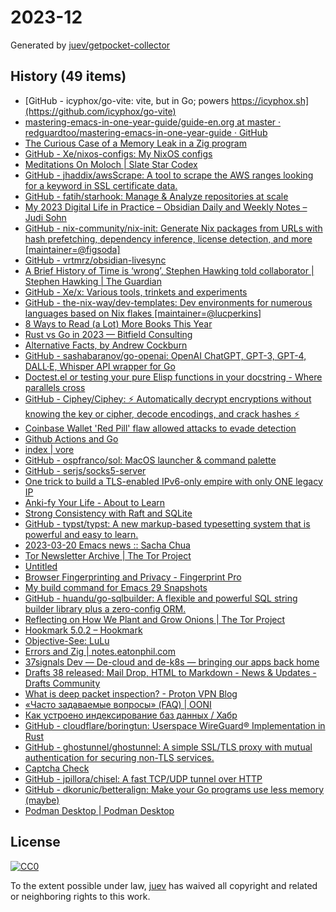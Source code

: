 # 2023-12

Generated by [juev/getpocket-collector](https://github.com/juev/getpocket-collector)

## History (49 items)

- [GitHub - icyphox/go-vite: vite, but in Go; powers https://icyphox.sh](https://github.com/icyphox/go-vite)
- [mastering-emacs-in-one-year-guide/guide-en.org at master · redguardtoo/mastering-emacs-in-one-year-guide · GitHub](https://github.com/redguardtoo/mastering-emacs-in-one-year-guide/blob/master/guide-en.org)
- [The Curious Case of a Memory Leak in a Zig program](https://iamkroot.github.io/blog/zig-memleak)
- [GitHub - Xe/nixos-configs: My NixOS configs](https://github.com/Xe/nixos-configs)
- [Meditations On Moloch | Slate Star Codex](https://slatestarcodex.com/2014/07/30/meditations-on-moloch/)
- [GitHub - jhaddix/awsScrape: A tool to scrape the AWS ranges looking for a keyword in SSL certificate data.](https://github.com/jhaddix/awsScrape)
- [GitHub - fatih/starhook: Manage & Analyze repositories at scale](https://github.com/fatih/starhook)
- [My 2023 Digital Life in Practice – Obsidian Daily and Weekly Notes – Judi Sohn](https://judisohn.com/2023/03/19/my-2023-digital-life-in-practice-obsidian-daily-and-weekly-notes/)
- [GitHub - nix-community/nix-init: Generate Nix packages from URLs with hash prefetching, dependency inference, license detection, and more [maintainer=@figsoda]](https://github.com/nix-community/nix-init)
- [GitHub - vrtmrz/obsidian-livesync](https://github.com/vrtmrz/obsidian-livesync)
- [A Brief History of Time is ‘wrong’, Stephen Hawking told collaborator | Stephen Hawking | The Guardian](https://www.theguardian.com/science/2023/mar/19/stephen-hawking-told-me-ive-changed-my-mind-my-book-is-wrong)
- [GitHub - Xe/x: Various tools, trinkets and experiments](https://github.com/Xe/x)
- [GitHub - the-nix-way/dev-templates: Dev environments for numerous languages based on Nix flakes [maintainer=@lucperkins]](https://github.com/the-nix-way/dev-templates)
- [8 Ways to Read (a Lot) More Books This Year](https://hbr.org/2017/02/8-ways-to-read-a-lot-more-books-this-year)
- [Rust vs Go in 2023 — Bitfield Consulting](https://bitfieldconsulting.com/golang/rust-vs-go)
- [Alternative Facts, by Andrew Cockburn](https://harpers.org/archive/2023/03/alternative-facts-how-the-media-failed-julian-assange/)
- [GitHub - sashabaranov/go-openai: OpenAI ChatGPT, GPT-3, GPT-4, DALL·E, Whisper API wrapper for Go](https://github.com/sashabaranov/go-openai)
- [Doctest.el or testing your pure Elisp functions in your docstring - Where parallels cross](https://ag91.github.io/blog/2023/03/20/doctestel-or-testing-your-pure-elisp-functions-in-your-docstring/)
- [GitHub - Ciphey/Ciphey: ⚡ Automatically decrypt encryptions without knowing the key or cipher, decode encodings, and crack hashes ⚡](https://github.com/Ciphey/Ciphey)
- [Coinbase Wallet 'Red Pill' flaw allowed attacks to evade detection](https://www.bleepingcomputer.com/news/security/coinbase-wallet-red-pill-flaw-allowed-attacks-to-evade-detection/)
- [Github Actions and Go](https://olegk.dev/github-actions-and-go)
- [index | vore](https://vore.website)
- [GitHub - ospfranco/sol: MacOS launcher & command palette](https://github.com/ospfranco/sol)
- [GitHub - serjs/socks5-server](https://github.com/serjs/socks5-server)
- [One trick to build a TLS-enabled IPv6-only empire with only ONE legacy IP](https://ryan.lahfa.xyz/en/one-trick-to-build-a-tls-enabled-ipv6-only-empire-with-only-one-legacy-ip.html)
- [Anki-fy Your Life - About to Learn](https://abouttolearn.substack.com/p/anki-fy-your-life)
- [Strong Consistency with Raft and SQLite](https://blog.sqlitecloud.io/strong-consistency-with-raft-and-sqlite)
- [GitHub - typst/typst: A new markup-based typesetting system that is powerful and easy to learn.](https://github.com/typst/typst)
- [2023-03-20 Emacs news :: Sacha Chua](https://sachachua.com/blog/2023/03/2023-03-20-emacs-news/)
- [Tor Newsletter Archive | The Tor Project](https://newsletter.torproject.org)
- [Untitled](https://andrew-quinn.me/fzf)
- [Browser Fingerprinting and Privacy - Fingerprint Pro](https://fingerprint.com/blog/browser-fingerprinting-privacy/)
- [My build command for Emacs 29 Snapshots](https://corwin.bru.st/2023-03-21-my-build-command-for-emacs-29-snapshots/)
- [GitHub - huandu/go-sqlbuilder: A flexible and powerful SQL string builder library plus a zero-config ORM.](https://github.com/huandu/go-sqlbuilder)
- [Reflecting on How We Plant and Grow Onions | The Tor Project](https://blog.torproject.org/how-we-plant-and-grow-new-onions/)
- [Hookmark 5.0.2 – Hookmark](https://hookproductivity.com/release-notes/hookmark-5-0-2)
- [Objective-See: LuLu](https://objective-see.org/products/lulu.html)
- [Errors and Zig | notes.eatonphil.com](https://notes.eatonphil.com/errors-and-zig.html)
- [37signals Dev — De-cloud and de-k8s — bringing our apps back home](https://dev.37signals.com/bringing-our-apps-back-home/)
- [Drafts 38 released: Mail Drop, HTML to Markdown - News & Updates - Drafts Community](https://forums.getdrafts.com/t/drafts-38-released-mail-drop-html-to-markdown/14101)
- [What is deep packet inspection? - Proton VPN Blog](https://protonvpn.com/blog/deep-packet-inspection/)
- [«Часто задаваемые вопросы» (FAQ) | OONI](https://ooni.org/ru/support/faq)
- [Как устроено индексирование баз данных / Хабр](https://habr.com/ru/companies/ruvds/articles/724066/)
- [GitHub - cloudflare/boringtun: Userspace WireGuard® Implementation in Rust](https://github.com/cloudflare/boringtun)
- [GitHub - ghostunnel/ghostunnel: A simple SSL/TLS proxy with mutual authentication for securing non-TLS services.](https://github.com/ghostunnel/ghostunnel)
- [Captcha Check](https://www.dreamwidth.org/captcha)
- [GitHub - jpillora/chisel: A fast TCP/UDP tunnel over HTTP](https://github.com/jpillora/chisel)
- [GitHub - dkorunic/betteralign: Make your Go programs use less memory (maybe)](https://github.com/dkorunic/betteralign)
- [Podman Desktop | Podman Desktop](https://podman-desktop.io/downloads)

## License

[![CC0](https://mirrors.creativecommons.org/presskit/buttons/88x31/svg/cc-zero.svg)](https://creativecommons.org/publicdomain/zero/1.0/)

To the extent possible under law, [juev](https://github.com/juev) has waived all copyright and related or neighboring rights to this work.
